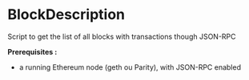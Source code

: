# BlockDescription

Script to get the list of all blocks with transactions though JSON-RPC  
  
**Prerequisites :**  
- a running Ethereum node (geth ou Parity), with JSON-RPC enabled